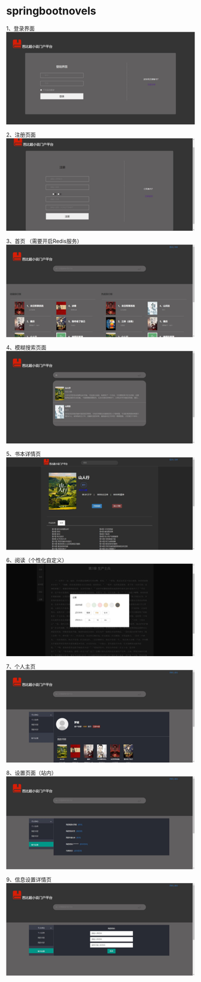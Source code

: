 # springbootnovels
1、登录界面
![img](https://github.com/BarbeChao/springbootnovels/blob/master/spring-boot-novels/src/main/resources/static/img/git/login.jpg)

2、注册页面
![img](https://github.com/BarbeChao/springbootnovels/blob/master/spring-boot-novels/src/main/resources/static/img/git/register.jpg)

3、首页
  （需要开启Redis服务）
![img](https://github.com/BarbeChao/springbootnovels/blob/master/spring-boot-novels/src/main/resources/static/img/git/index.jpg)

4、模糊搜索页面
![img](https://github.com/BarbeChao/springbootnovels/blob/master/spring-boot-novels/src/main/resources/static/img/git/sousuo.jpg)

5、书本详情页
![img](https://github.com/BarbeChao/springbootnovels/blob/master/spring-boot-novels/src/main/resources/static/img/git/bookdetile.jpg)

6、阅读（个性化自定义）
![img](https://github.com/BarbeChao/springbootnovels/blob/master/spring-boot-novels/src/main/resources/static/img/git/read.jpg)

7、个人主页
![img](https://github.com/BarbeChao/springbootnovels/blob/master/spring-boot-novels/src/main/resources/static/img/git/info.jpg)

8、设置页面（站内）
![img](https://github.com/BarbeChao/springbootnovels/blob/master/spring-boot-novels/src/main/resources/static/img/git/set.jpg)

9、信息设置详情页
![img](https://github.com/BarbeChao/springbootnovels/blob/master/spring-boot-novels/src/main/resources/static/img/git/setpassword.jpg)
